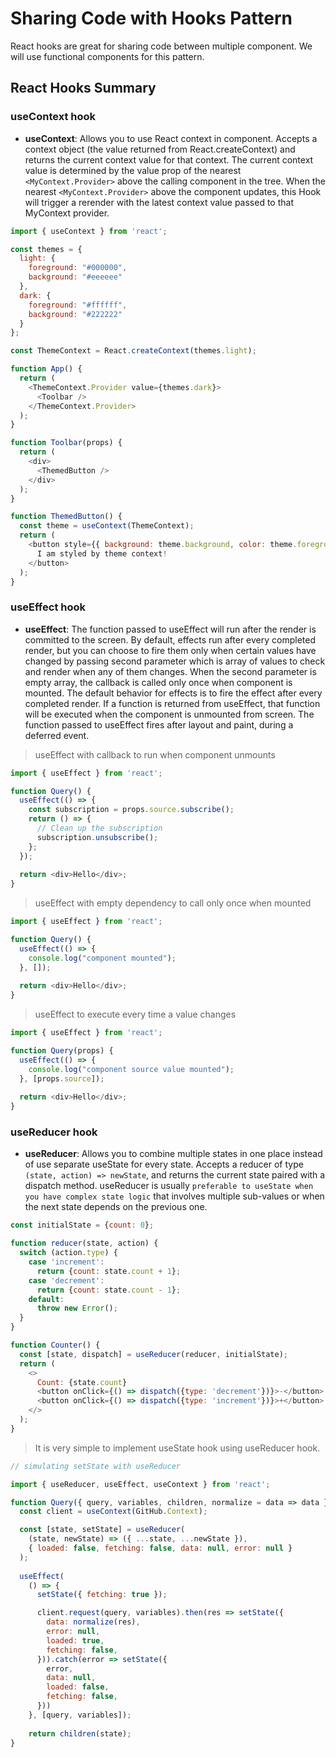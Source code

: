 # Sharing Code with Hooks Pattern

React hooks are great for sharing code between multiple component. We will use functional components for this pattern.

## React Hooks Summary

### useContext hook

* **useContext**: Allows you to use React context in component. Accepts a context object (the value returned from React.createContext) and returns the current context value for that context. The current context value is determined by the value prop of the nearest ```<MyContext.Provider>``` above the calling component in the tree. When the nearest ```<MyContext.Provider>``` above the component updates, this Hook will trigger a rerender with the latest context value passed to that MyContext provider.

```js
import { useContext } from 'react';

const themes = {
  light: {
    foreground: "#000000",
    background: "#eeeeee"
  },
  dark: {
    foreground: "#ffffff",
    background: "#222222"
  }
};

const ThemeContext = React.createContext(themes.light);

function App() {
  return (
    <ThemeContext.Provider value={themes.dark}>
      <Toolbar />
    </ThemeContext.Provider>
  );
}

function Toolbar(props) {
  return (
    <div>
      <ThemedButton />
    </div>
  );
}

function ThemedButton() {
  const theme = useContext(ThemeContext);
  return (
    <button style={{ background: theme.background, color: theme.foreground }}>
      I am styled by theme context!
    </button>
  );
}
```


### useEffect hook

* **useEffect**: The function passed to useEffect will run after the render is committed to the screen. By default, effects run after every completed render, but you can choose to fire them only when certain values have changed by passing second parameter which is array of values to check and render when any of them changes.
When the second parameter is empty array, the callback is called only once when component is mounted. The default behavior for effects is to fire the effect after every completed render.
If a function is returned from useEffect, that function will be executed when the component is unmounted from screen.  The function passed to useEffect fires after layout and paint, during a deferred event.

> useEffect with callback to run when component unmounts

```js
import { useEffect } from 'react';

function Query() {
  useEffect(() => {
    const subscription = props.source.subscribe();
    return () => {
      // Clean up the subscription
      subscription.unsubscribe();
    };
  });
  
  return <div>Hello</div>;
}
```

> useEffect with empty dependency to call only once when mounted

```js
import { useEffect } from 'react';

function Query() {
  useEffect(() => {
    console.log("component mounted");
  }, []);
  
  return <div>Hello</div>;
}
```

> useEffect to execute every time a value changes

```js
import { useEffect } from 'react';

function Query(props) {
  useEffect(() => {
    console.log("component source value mounted");
  }, [props.source]);
  
  return <div>Hello</div>;
}
```


### useReducer hook

* **useReducer**: Allows you to combine multiple states in one place instead of use separate useState for every state.
Accepts a reducer of type ```(state, action) => newState```, and returns the current state paired with a dispatch method. useReducer is usually ```preferable to useState when you have complex state logic``` that involves multiple sub-values or when the next state depends on the previous one.

```js
const initialState = {count: 0};

function reducer(state, action) {
  switch (action.type) {
    case 'increment':
      return {count: state.count + 1};
    case 'decrement':
      return {count: state.count - 1};
    default:
      throw new Error();
  }
}

function Counter() {
  const [state, dispatch] = useReducer(reducer, initialState);
  return (
    <>
      Count: {state.count}
      <button onClick={() => dispatch({type: 'decrement'})}>-</button>
      <button onClick={() => dispatch({type: 'increment'})}>+</button>
    </>
  );
}
```

> It is very simple to implement useState hook using useReducer hook.

```js
// simulating setState with useReducer

import { useReducer, useEffect, useContext } from 'react';

function Query({ query, variables, children, normalize = data => data }) {
  const client = useContext(GitHub.Context);

  const [state, setState] = useReducer(
    (state, newState) => ({ ...state, ...newState }),
    { loaded: false, fetching: false, data: null, error: null }
  );
  
  useEffect(
    () => {
      setState({ fetching: true });

      client.request(query, variables).then(res => setState({
        data: normalize(res),
        error: null,
        loaded: true,
        fetching: false,
      })).catch(error => setState({
        error,
        data: null,
        loaded: false,
        fetching: false,
      }))
    }, [query, variables]);
    
    return children(state);
}
```


